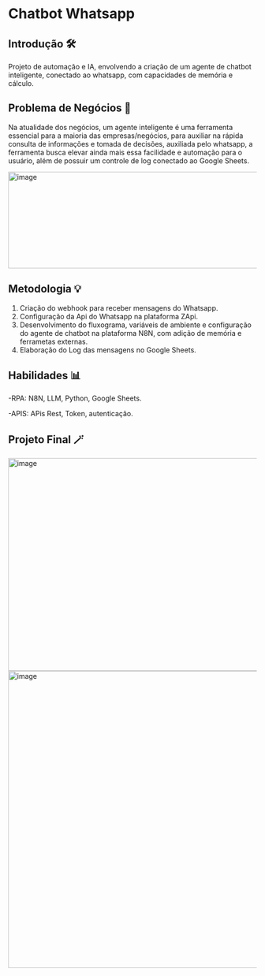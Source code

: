 # Chatbot Whatsapp

## Introdução 🛠️
Projeto de automação e IA, envolvendo a criação de um agente de chatbot inteligente, conectado ao whatsapp, com capacidades de memória e cálculo.

## Problema de Negócios 📝
Na atualidade dos negócios, um agente inteligente é uma ferramenta essencial para a maioria das empresas/negócios, para auxiliar na rápida consulta de informações e tomada de decisões, auxiliada pelo whatsapp, a ferramenta busca elevar ainda mais essa facilidade e automação para o usuário, além de possuir um controle de log conectado ao Google Sheets.

<img width="1303" height="196" alt="image" src="https://github.com/user-attachments/assets/3e0f6719-da88-45de-a69d-cabea12097aa" />


## Metodologia 💡
1. Criação do webhook para receber mensagens do Whatsapp.
2. Configuração da Api do Whatsapp na plataforma ZApi.
3. Desenvolvimento do fluxograma, variáveis de ambiente e configuração do agente de chatbot na plataforma N8N, com adição de memória e ferrametas externas.
4. Elaboração do Log das mensagens no Google Sheets.

## Habilidades 📊
-RPA: N8N, LLM, Python, Google Sheets.

-APIS: APis Rest, Token, autenticação.

## Projeto Final 🪄
<img width="1413" height="432" alt="image" src="https://github.com/user-attachments/assets/438ed8a0-8342-427b-95a3-d1a77761bf51" />

<img width="761" height="603" alt="image" src="https://github.com/user-attachments/assets/c347a57e-5343-4b92-ad6b-cc2dc7eecec1" />








